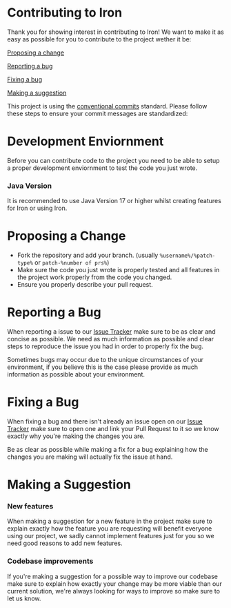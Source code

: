 # Contributing to Iron
Thank you for showing interest in contributing to Iron! We want to make it as easy as possible for you to contribute to the project wether it be:

[Proposing a change](#proposing-a-change)

[Reporting a bug](#reporting-a-bug)

[Fixing a bug](#fixing-a-bug)

[Making a suggestion](#making-a-suggestion)

This project is using the [conventional commits](https://www.conventionalcommits.org/en/v1.0.0-beta.2/) standard. Please follow these steps to ensure your commit messages are standardized:

# Development Enviornment
Before you can contribute code to the project you need to be able to setup a proper development enviornment to test the code you just wrote.

### Java Version
It is recommended to use Java Version 17 or higher whilst creating features for Iron or using Iron.

# Proposing a Change
* Fork the repository and add your branch. (usually `%username%/%patch-type%` or `patch-%number of prs%`)
* Make sure the code you just wrote is properly tested and all features in the project work properly from the code you changed.
* Ensure you properly describe your pull request.

# Reporting a Bug
When reporting a issue to our [Issue Tracker](https://github.com/ingotgg/iron/issues) make sure to be as clear and concise as possible.
We need as much information as possible and clear steps to reproduce the issue you had in order to properly fix the bug.

Sometimes bugs may occur due to the unique circumstances of your environment, if you believe this is the case please provide as much information as possible about your environment.

# Fixing a Bug
When fixing a bug and there isn't already an issue open on our [Issue Tracker](https://github.com/ingotgg/iron/issues) make sure to open one and link your Pull Request to it
so we know exactly why you're making the changes you are.

Be as clear as possible while making a fix for a bug explaining how the changes you are making will actually fix the issue at hand.

# Making a Suggestion
### New features
When making a suggestion for a new feature in the project make sure to explain exactly how the feature you are requesting will benefit everyone using our project, we sadly cannot implement features just for you so we need good reasons to add new features.

### Codebase improvements
If you're making a suggestion for a possible way to improve our codebase make sure to explain how exactly your change may be more viable than our current solution, we're always looking for ways to improve so make sure to let us know.
